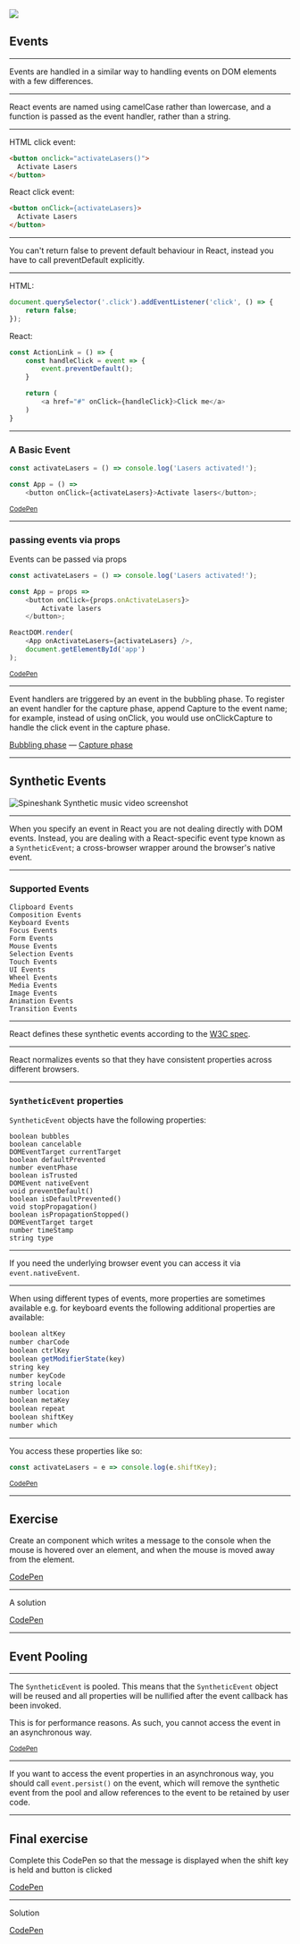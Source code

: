 <img src="img/react.svg" class="spin logo logo--small" />

## Events

------

Events are handled in a similar way to handling events on DOM elements with a few differences.

---

React events are named using camelCase rather than lowercase, and a function is passed as the event handler, rather than a string.

---

HTML click event:

```html
<button onclick="activateLasers()">
  Activate Lasers
</button>
```

React click event:

```html
<button onClick={activateLasers}>
  Activate Lasers
</button>
```

---

You can't return false to prevent default behaviour in React, instead you have to call preventDefault explicitly.

---

HTML:

```js
document.querySelector('.click').addEventListener('click', () => {
    return false;
});
```

React:

```js
const ActionLink = () => {
    const handleClick = event => {
        event.preventDefault();
    }

    return (
        <a href="#" onClick={handleClick}>Click me</a>
    )
}
```

---

### A Basic Event

```js
const activateLasers = () => console.log('Lasers activated!');

const App = () =>
    <button onClick={activateLasers}>Activate lasers</button>;
```

[<small>CodePen</small>](https://goo.gl/vcYZ8v)

---

### passing events via props

Events can be passed via props

```js
const activateLasers = () => console.log('Lasers activated!');

const App = props =>
    <button onClick={props.onActivateLasers}>
        Activate lasers
    </button>;

ReactDOM.render(
    <App onActivateLasers={activateLasers} />,
    document.getElementById('app')
);
```

[<small>CodePen</small>](http://goo.gl/k9TEG8)

---

Event handlers are triggered by an event in the bubbling phase. To register an event handler for the capture phase, append Capture to the event name; for example, instead of using onClick, you would use onClickCapture to handle the click event in the capture phase.

[Bubbling phase](http://goo.gl/iKax8R) — [Capture phase](http://goo.gl/Bw5fJw)

------

## Synthetic Events

![Spineshank Synthetic music video screenshot](img/spineshank-synthetic.jpg)

---

When you specify an event in React you are not dealing directly with DOM events. Instead, you are dealing with a React-specific event type known as a `SyntheticEvent`; a cross-browser wrapper around the browser's native event.

---

### Supported Events

```
Clipboard Events
Composition Events
Keyboard Events
Focus Events
Form Events
Mouse Events
Selection Events
Touch Events
UI Events
Wheel Events
Media Events
Image Events
Animation Events
Transition Events
```

---

React defines these synthetic events according to the [W3C spec](https://www.w3.org/TR/DOM-Level-3-Events/).

---

React normalizes events so that they have consistent properties across different browsers.


---

### `SyntheticEvent` properties

`SyntheticEvent` objects have the following properties:

```
boolean bubbles
boolean cancelable
DOMEventTarget currentTarget
boolean defaultPrevented
number eventPhase
boolean isTrusted
DOMEvent nativeEvent
void preventDefault()
boolean isDefaultPrevented()
void stopPropagation()
boolean isPropagationStopped()
DOMEventTarget target
number timeStamp
string type
```

---

If you need the underlying browser event you can access it via `event.nativeEvent`.

---

When using different types of events, more properties are sometimes available e.g. for keyboard events the following additional properties are available:

```js
boolean altKey
number charCode
boolean ctrlKey
boolean getModifierState(key)
string key
number keyCode
string locale
number location
boolean metaKey
boolean repeat
boolean shiftKey
number which
```

---

You access these properties like so:

```js
const activateLasers = e => console.log(e.shiftKey);
```

[<small>CodePen</small>](https://goo.gl/3k5jji)

------

## Exercise

Create an component which writes a message to the console when the mouse is hovered over an element, and when the mouse is moved away from the element.

[CodePen](https://goo.gl/tudtKp)

---

A solution

[CodePen](https://goo.gl/fshd4s)

------

## Event Pooling

---

The `SyntheticEvent` is pooled. This means that the `SyntheticEvent` object will be reused and all properties will be nullified after the event callback has been invoked.

This is for performance reasons. As such, you cannot access the event in an asynchronous way.

[<small>CodePen</small>](https://goo.gl/UzoHYs)

---

If you want to access the event properties in an asynchronous way, you should call `event.persist()` on the event, which will remove the synthetic event from the pool and allow references to the event to be retained by user code.

------

## Final exercise

Complete this CodePen so that the message is displayed when the shift key is held and button is clicked

[CodePen](https://goo.gl/UwFDxN)

---

Solution


[CodePen](https://goo.gl/pJ48YC)
